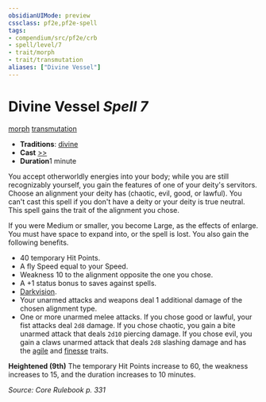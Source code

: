 ```yaml
---
obsidianUIMode: preview
cssclass: pf2e,pf2e-spell
tags:
- compendium/src/pf2e/crb
- spell/level/7
- trait/morph
- trait/transmutation
aliases: ["Divine Vessel"]
---
```

# Divine Vessel *Spell 7*   
[morph](../../rules/traits/morph.md)  [transmutation](../../rules/traits/transmutation.md)  

- **Traditions**: [divine](../../rules/traits/divine.md)
- **Cast** [>>](../../rules/core-rulebook/chapter-9-playing-the-game.md#Actions "Two-Action") 
- **Duration**1 minute

You accept otherworldly energies into your body; while you are still recognizably yourself, you gain the features of one of your deity's servitors. Choose an alignment your deity has (chaotic, evil, good, or lawful). You can't cast this spell if you don't have a deity or your deity is true neutral. This spell gains the trait of the alignment you chose.

If you were Medium or smaller, you become Large, as the effects of enlarge. You must have space to expand into, or the spell is lost. You also gain the following benefits.

- 40 temporary Hit Points.
- A fly Speed equal to your Speed.
- Weakness 10 to the alignment opposite the one you chose.
- A +1 status bonus to saves against spells.
- [Darkvision](../../rules/abilities/darkvision.md).
- Your unarmed attacks and weapons deal 1 additional damage of the chosen alignment type.
- One or more unarmed melee attacks. If you chose good or lawful, your fist attacks deal `2d8` damage. If you chose chaotic, you gain a bite unarmed attack that deals `2d10` piercing damage. If you chose evil, you gain a claws unarmed attack that deals `2d8` slashing damage and has the [agile](../../rules/traits/agile.md) and [finesse](../../rules/traits/finesse.md) traits.

**Heightened (9th)** The temporary Hit Points increase to 60, the weakness increases to 15, and the duration increases to 10 minutes.

*Source: Core Rulebook p. 331*